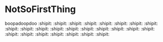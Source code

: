 # NotSoFirstThing
boopadoopdoo
:shipit:
:shipit:
:shipit:
:shipit:
:shipit:
:shipit:
:shipit:
:shipit:
:shipit:
:shipit:
:shipit:
:shipit:
:shipit:
:shipit:
:shipit:
:shipit:
:shipit:
:shipit:
:shipit:
:shipit:
:shipit:
:shipit:
:shipit:
:shipit:
:shipit:
